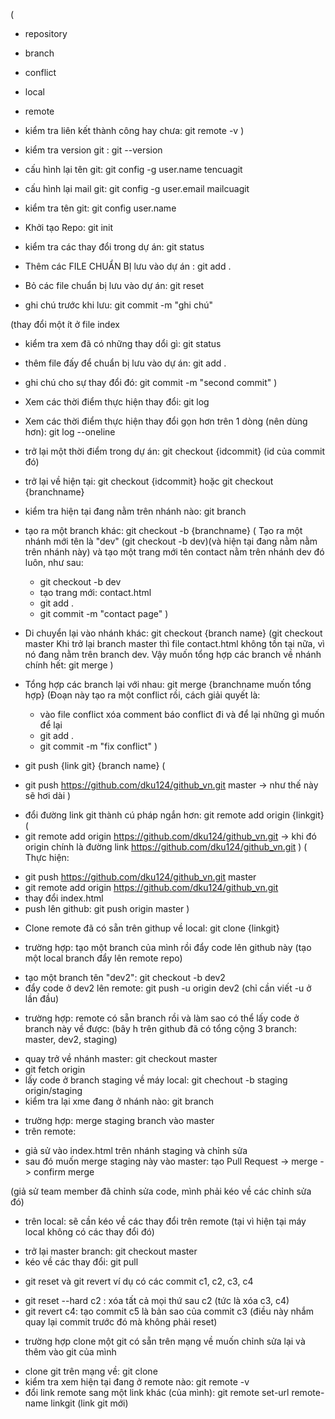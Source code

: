 ( 
- repository
- branch
- conflict
- local
- remote 
- kiểm tra liên kết thành công hay chưa: git remote -v
)

- kiểm tra version git : git --version

- cấu hình lại tên git: git config -g user.name tencuagit
- cấu hình lại mail git: git config -g user.email mailcuagit
- kiểm tra tên git: git config user.name

- Khởi tạo Repo: git init
- kiểm tra các thay đổi trong dự án: git status
- Thêm các FILE CHUẨN BỊ lưu vào dự án : git add .
- Bỏ các file chuẩn bị lưu vào dự án: git reset
- ghi chú trước khi lưu: git commit -m "ghi chú" 

(thay đổi một ít ở file index
  - kiểm tra xem đã có những thay dổi gì: git status
  - thêm file đấy để chuẩn bị lưu vào dự án: git add .
  - ghi chú cho sự thay đổi đó: git commit -m "second commit"
)

- Xem các thời điểm thực hiện thay đổi: git log 
- Xem các thời điểm thực hiện thay đổi gọn hơn trên 1 dòng (nên dùng hơn): git log --oneline

- trở lại một thời điểm trong dự án: git checkout {idcommit} (id của commit đó)
- trở lại về hiện tại: git checkout {idcommit} hoặc git checkout {branchname}

- kiểm tra hiện tại đang nằm trên nhánh nào: git branch
- tạo ra một branch khác: git checkout -b {branchname}
( Tạo ra một nhánh mới tên là "dev" (git checkout -b dev)(và hiện tại đang nằm nằm trên nhánh này) và tạo một trang mới tên contact nằm trên nhánh dev đó luôn, như sau:
  + git checkout -b dev
  + tạo trang mới: contact.html
  + git add .
  + git commit -m "contact page"
)


- Di chuyển lại vào nhánh khác: git checkout {branch name}
(git checkout master
Khi trở lại branch master thì file contact.html không tồn tại nữa, vì nó đang nằm trên branch dev.
Vậy muốn tổng hợp các branch về nhánh chính hết: git merge
)
- Tổng hợp các branch lại với nhau: git merge {branchname muốn tổng hợp}
(Đoạn này tạo ra một conflict rồi, cách giải quyết là:
  + vào file conflict xóa comment báo conflict đi và để lại những gì muốn để lại
  + git add .
  + git commit -m "fix conflict"
)

<!-- làm việc với github -->
- git push {link git} {branch name}
( 
+ git push https://github.com/dku124/github_vn.git master -> như thế này sẽ hơi dài
)
- đổi đường link git thành cú pháp ngắn hơn: git remote add origin {linkgit}
(
- git remote add origin https://github.com/dku124/github_vn.git -> khi đó origin chính là đường link https://github.com/dku124/github_vn.git
)
( Thực hiện: 
+ git push https://github.com/dku124/github_vn.git master
+ git remote add origin https://github.com/dku124/github_vn.git
+ thay đổi index.html
+ push lên github: git push origin master
)

- Clone remote đã có sẵn trên githup về local: git clone {linkgit}

- trường hợp: tạo một branch của mình rồi đẩy code lên github này
(tạo một local branch đẩy lên remote repo)
+  tạo một branch tên "dev2": git checkout -b dev2
+  đẩy code ở dev2 lên remote: git push -u origin dev2 (chỉ cần viết -u ở lần đầu)

- trường hợp: remote có sẵn branch rồi và làm sao có thể lấy code ở branch này về được: 
(bây h trên github đã có tổng cộng 3 branch: master, dev2, staging)
+ quay trở về nhánh master: git checkout master
+ git fetch origin
+ lấy code ở branch staging về máy local: git chechout -b staging origin/staging
+ kiểm tra lại xme đang ở nhánh nào: git branch


- trường hợp: merge staging branch vào master
- trên remote: 
+ giả sử vào index.html trên nhánh staging và chỉnh sửa
+ sau đó muốn merge staging này vào master: tạo Pull Request -> merge -> confirm merge

(giả sử team member đã chỉnh sửa code, mình phải kéo về các chỉnh sửa đó)
- trên local: sẽ cần kéo về các thay đổi trên remote (tại vì hiện tại máy local không có các thay đổi đó)
+ trở lại master branch: git checkout master
+ kéo về các thay đổi: git pull

- git reset và git revert
ví dụ có các commit c1, c2, c3, c4
 + git reset --hard c2 : xóa tất cả mọi thứ sau c2 (tức là xóa c3, c4)
 + git revert c4: tạo commit c5 là bản sao của commit c3 (điều này nhắm quay lại commit trước đó mà không phải reset)
 
- trường hợp clone một git có sẵn trên mạng về muốn chỉnh sửa lại và thêm vào git của mình
+ clone git trên mạng về: git clone
+ kiểm tra xem hiện tại đang ở remote nào: git remote -v
+ đổi link remote sang một link khác (của mình): git remote set-url remote-name linkgit (link git mới)